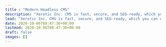 ```yaml
---
title : "Modern Headless CMS"
description: "Xerotic Inc. CMS is fast, secure, and SEO-ready, which you can easily customize according to your requirements."
lead: "Xerotic Inc. CMS is fast, secure, and SEO-ready, which you can easily customize according to your requirements."
date: 2020-10-06T08:47:36+00:00
lastmod: 2020-10-06T08:47:36+00:00
draft: false
images: []
---
```

